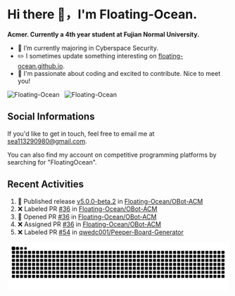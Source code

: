 # Hi there 👋，I'm Floating-Ocean.

**Acmer. Currently a 4th year student at Fujian Normal University.**

- 🔭 I’m currently majoring in Cyberspace Security.
- ✏️ I sometimes update something interesting on [floating-ocean.github.io](https://floating-ocean.github.io/).
- 👯 I'm passionate about coding and excited to contribute. Nice to meet you!

<p><picture>
  <source height="212" media="(prefers-color-scheme: dark)" srcset="https://readme-stats-eta-flame.vercel.app/api/top-langs?username=Floating-Ocean&show_icons=true&locale=en&layout=donut&&hide=html&border_radius=16&theme=dark">
  <source height="212" media="(prefers-color-scheme: light)" srcset="https://readme-stats-eta-flame.vercel.app/api/top-langs?username=Floating-Ocean&show_icons=true&locale=en&layout=donut&&hide=html&border_radius=16"/>
  <img height="212" alt="Floating-Ocean" src="https://readme-stats-eta-flame.vercel.app/api/top-langs?username=Floating-Ocean&show_icons=true&locale=en&layout=donut&&hide=html&border_radius=16">
</picture>&nbsp;<picture>
  <source height="212" media="(prefers-color-scheme: dark)" srcset="https://readme-stats-eta-flame.vercel.app/api?username=Floating-Ocean&show_icons=true&locale=en&exclude_repo=Floating-Ocean.github.io&border_radius=16&rank_icon=github&show=reviews&theme=dark">
  <source height="212" media="(prefers-color-scheme: light)" srcset="https://readme-stats-eta-flame.vercel.app/api?username=Floating-Ocean&show_icons=true&locale=en&exclude_repo=Floating-Ocean.github.io&border_radius=16&rank_icon=github&show=reviews"/>
  <img height="212" alt="Floating-Ocean" src="https://readme-stats-eta-flame.vercel.app/api?username=Floating-Ocean&show_icons=true&locale=en&exclude_repo=Floating-Ocean.github.io&border_radius=16&rank_icon=github&show=reviews">
</picture></p>

## Social Informations

If you'd like to get in touch, feel free to email me at [sea113290980@gmail.com](mailto:sea113290980@gmail.com).

You can also find my account on competitive programming platforms by searching for "FloatingOcean".

## Recent Activities
<!--START_SECTION:activity-->
1. 🚀 Published release [v5.0.0-beta.2](https://github.com/Floating-Ocean/OBot-ACM/releases/tag/v5.0.0-beta.2) in [Floating-Ocean/OBot-ACM](https://github.com/Floating-Ocean/OBot-ACM)
2. ❌ Labeled PR [#36](undefined) in [Floating-Ocean/OBot-ACM](https://github.com/Floating-Ocean/OBot-ACM)
3. 💪 Opened PR [#36](undefined) in [Floating-Ocean/OBot-ACM](https://github.com/Floating-Ocean/OBot-ACM)
4. ❌ Assigned PR [#36](undefined) in [Floating-Ocean/OBot-ACM](https://github.com/Floating-Ocean/OBot-ACM)
5. ❌ Labeled PR [#54](undefined) in [qwedc001/Peeper-Board-Generator](https://github.com/qwedc001/Peeper-Board-Generator)
<!--END_SECTION:activity-->

<picture>
  <source media="(prefers-color-scheme: dark)" srcset="https://raw.githubusercontent.com/Floating-Ocean/Floating-Ocean/anim/github-contribution-grid-snake-dark.svg">
  <source media="(prefers-color-scheme: light)" srcset="https://raw.githubusercontent.com/Floating-Ocean/Floating-Ocean/anim/github-contribution-grid-snake.svg">
  <img alt="github contribution grid snake animation" src="https://raw.githubusercontent.com/Floating-Ocean/Floating-Ocean/anim/github-contribution-grid-snake.svg">
</picture>

